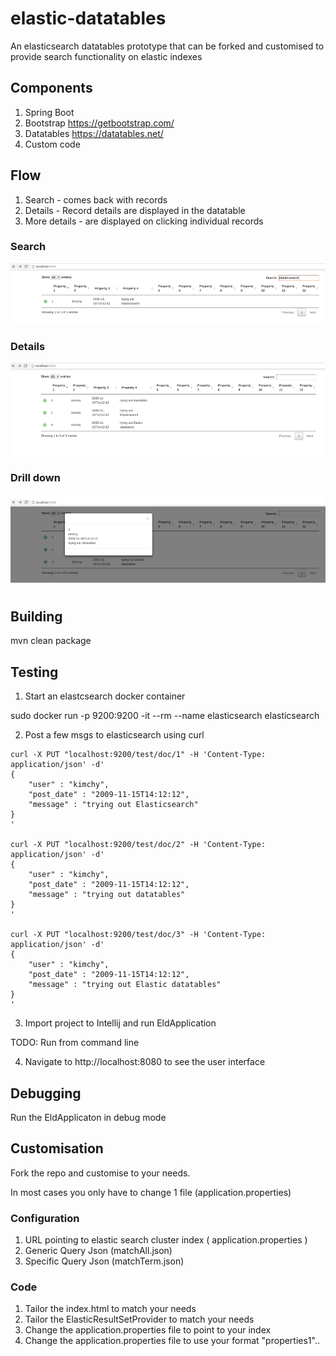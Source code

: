 # elastic-datatables

An elasticsearch datatables prototype that can be forked and customised to provide search functionality on elastic indexes

## Components

1. Spring Boot
2. Bootstrap  https://getbootstrap.com/
3. Datatables https://datatables.net/
4. Custom code 

## Flow

1. Search - comes back with records
2. Details - Record details are displayed in the datatable 
3. More details - are displayed on clicking individual records

### Search

![search](./search.png)

### Details

![detail](./detail.png)

### Drill down

![more-detail](./more-detail.png)


## Building

mvn clean package

## Testing

1. Start an elastcsearch docker container

sudo docker run -p 9200:9200 -it --rm --name elasticsearch elasticsearch

2. Post a few msgs to elasticsearch using curl

```curl
curl -X PUT "localhost:9200/test/doc/1" -H 'Content-Type: application/json' -d'
{
    "user" : "kimchy",
    "post_date" : "2009-11-15T14:12:12",
    "message" : "trying out Elasticsearch"
}
'

curl -X PUT "localhost:9200/test/doc/2" -H 'Content-Type: application/json' -d'
{
    "user" : "kimchy",
    "post_date" : "2009-11-15T14:12:12",
    "message" : "trying out datatables"
}
'

curl -X PUT "localhost:9200/test/doc/3" -H 'Content-Type: application/json' -d'
{
    "user" : "kimchy",
    "post_date" : "2009-11-15T14:12:12",
    "message" : "trying out Elastic datatables"
}
'

```

3. Import project to Intellij and run EldApplication

TODO: Run from command line

4. Navigate to http://localhost:8080 to see the user interface

## Debugging

Run the EldApplicaton in debug mode


## Customisation

Fork the repo and customise to your needs.

In most cases you only have to change 1 file (application.properties)

### Configuration
1. URL pointing to elastic search cluster index ( application.properties )
2. Generic Query Json (matchAll.json)
3. Specific Query Json (matchTerm.json)

### Code
1. Tailor the index.html to match your needs 
2. Tailor the ElasticResultSetProvider to match your needs
3. Change the application.properties file to point to your index
4. Change the application.properties file to use your format "properties1"..
